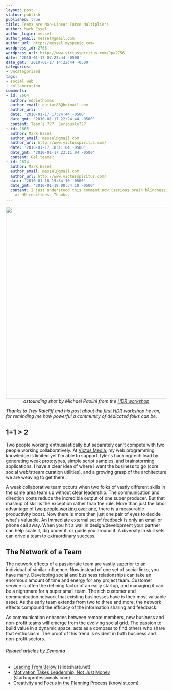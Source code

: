 ```yaml
---
layout: post
status: publish
published: true
title: Teams are Non-Linear Force Multipliers
author: Mark Essel
author_login: messel
author_email: messel@gmail.com
author_url: http://messel.myopenid.com/
wordpress_id: 2756
wordpress_url: http://www.victusspiritus.com/?p=2756
date: '2010-01-17 07:22:44 -0500'
date_gmt: '2010-01-17 14:22:44 -0500'
categories:
- Uncategorized
tags:
- social web
- collaboration
comments:
- id: 2664
  author: eddiethomas
  author_email: guitar88@hotmail.com
  author_url: ''
  date: '2010-01-17 17:24:44 -0500'
  date_gmt: '2010-01-17 22:24:44 -0500'
  content: Team’s ???  Seriously???
- id: 2665
  author: Mark Essel
  author_email: messel@gmail.com
  author_url: http://www.victusspiritus.com/
  date: '2010-01-17 18:11:04 -0500'
  date_gmt: '2010-01-17 23:11:04 -0500'
  content: Gel teams?
- id: 2674
  author: Mark Essel
  author_email: messel@gmail.com
  author_url: http://www.victusspiritus.com/
  date: '2010-01-18 19:34:10 -0500'
  date_gmt: '2010-01-19 00:34:10 -0500'
  content: I just understood this comment now (serious brain blindness) after looking
    at HN reactions. Thanks.
---
```

<p style="text-align: center;"><a href="http://www.flickr.com/photos/siliconprophet/4264539318/sizes/l/"><img class="aligncenter size-large wp-image-2757" title="OasisbyMichael Paolini" src="{{ site.url }}/assets/2010/01/OasisbyMichael-Paolini-1023x744.jpg" alt="" width="800" height="600" /></a> <em>astounding shot by Michael Paolini from the <a href="http://www.stuckincustoms.com/2010/01/15/templestorm-and-the-stunning-results-from-the-hdr-workshop/">HDR workshop</a></em></p>
<p style="text-align: left;"><em>Thanks to Trey Ratcliff and his post about <a href="http://www.stuckincustoms.com/2010/01/15/templestorm-and-the-stunning-results-from-the-hdr-workshop/">the first HDR workshop</a> he ran, for reminding me how powerful a community of dedicated folks can be.</em></p>
<h2>1+1 &gt; 2</h2>
<p>Two people working enthusiastically but separately can't compete with two people working collaboratively. At <a href="http://victusmedia.com">Victus Media</a>, my web programming knowledge is limited yet I'm able to support Tyler's hacking/tech lead by generating weak prototypes, simple script samples, and brainstorming applications. I have a clear idea of where I want the business to go (core social web/stream curation utilities), and a growing grasp of the architecture we are weaving to get there.</p>
<p>A weak collaborative team occurs when two folks of vastly different skills in the same area team up without clear leadership. The communication and direction costs reduce the incredible output of one super producer. But that mashup of skill is the exception rather than the rule. More than just the labor advantage of <a href="http://victusfate.github.io/victusspiritus/uncategorized/2009/06/10/2-1/">two people working over one</a>, there is a measurable productivity boost. Now there is more than just one pair of eyes to decide what's valuable. An immediate external set of feedback is only an email or phone call away. When you hit a wall in design/development your partner can help scale it, dig under it, or guide you around it. A diversity in skill sets can drive a team to extraordinary success.</p>
<h2>The Network of a Team</h2>
<p>The network effects of a passionate team are vastly superior to an individual of similar influence. Now instead of one set of social links, you have many. Developing social and business relationships can take an enormous amount of time and energy for any project team. Customer service is often the defining factor of an early startup, and managing it can be a nightmare for a super small team. The rich customer and communication network that existing businesses have is their most valuable asset. As the early team extends from two to three and more, the network effects compound the efficacy of the information sharing and feedback.</p>
<p>As communication enhances between remote members, new business and non-profit teams will emerge from the evolving social grid. The passion to build value in a dynamic space, acts as a compass to find others who share that enthusiasm. The proof of this trend is evident in both business and non-profit sectors.</p>
<h6 class="zemanta-related-title" style="font-size: 1em;">Related articles by Zemanta</h6>
<ul class="zemanta-article-ul">
<li class="zemanta-article-ul-li"><a href="http://www.slideshare.net/deanpbriggs/leading-from-below-2751573">Leading From Below</a> (slideshare.net)</li>
<li class="zemanta-article-ul-li"><a href="http://blog.startupprofessionals.com/2010/01/motivation-takes-leadership-not-just.html">Motivation Takes Leadership, Not Just Money</a> (startupprofessionals.com)</li>
<li class="zemanta-article-ul-li"><a href="http://www.knowist.com/knowist/2009/11/creativity-and-focus-in-the-planning-process.html">Creativity and Focus in the Planning Process</a> (knowist.com)</li>
</ul>

